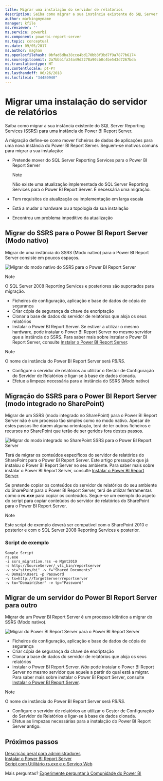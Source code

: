 ```yaml
---
title: Migrar uma instalação do servidor de relatórios
description: Saiba como migrar a sua instância existente do SQL Server Reporting Services para uma instância do Power BI Report Server.
author: markingmyname
manager: kfile
ms.reviewer: ''
ms.service: powerbi
ms.component: powerbi-report-server
ms.topic: conceptual
ms.date: 09/05/2017
ms.author: maghan
ms.openlocfilehash: 0bfad6dba38cce4bd170bb3f3bd7f9a7877b6174
ms.sourcegitcommit: 2a7bbb1fa24a49d2278a90cb0c4be543d7267bda
ms.translationtype: HT
ms.contentlocale: pt-PT
ms.lasthandoff: 06/26/2018
ms.locfileid: "34480940"
---
```

# <a name="migrate-a-report-server-installation"></a>Migrar uma instalação do servidor de relatórios
Saiba como migrar a sua instância existente do SQL Server Reporting Services (SSRS) para uma instância do Power BI Report Server.

A migração define-se como mover ficheiros de dados de aplicações para uma nova instância do Power BI Report Server. Seguem-se motivos comuns para migrar a sua instalação:

* Pretende mover do SQL Server Reporting Services para o Power BI Report Server
  
  > [!NOTE]
  > Não existe uma atualização implementada do SQL Server Reporting Services para o Power BI Report Server. É necessária uma migração.
  > 
  > 
* Tem requisitos de atualização ou implementação em larga escala
* Está a mudar o hardware ou a topologia da sua instalação
* Encontrou um problema impeditivo da atualização

## <a name="migrating-to-power-bi-report-server-from-ssrs-native-mode"></a>Migrar do SSRS para o Power BI Report Server (Modo nativo)
Migrar de uma instância do SSRS (Modo nativo) para o Power BI Report Server consiste em poucos espaços.

![](media/migrate-report-server/migrate-from-ssrs-native.png "Migrar do modo nativo do SSRS para o Power BI Report Server")

> [!NOTE]
> O SQL Server 2008 Reporting Services e posteriores são suportados para migração.
> 
> 

* Ficheiros de configuração, aplicação e base de dados de cópia de segurança
* Criar cópia de segurança da chave de encriptação
* Clonar a base de dados do servidor de relatórios que aloja os seus relatórios
* Instalar o Power BI Report Server. Se estiver a utilizar o mesmo hardware, pode instalar o Power BI Report Server no mesmo servidor que a instância do SSRS. Para saber mais sobre instalar o Power BI Report Server, consulte [Instalar o Power BI Report Server](install-report-server.md).

> [!NOTE]
> O nome de instância do Power BI Report Server será *PBIRS*.
> 
> 

* Configure o servidor de relatórios ao utilizar o Gestor de Configuração do Servidor de Relatórios e ligar-se à base de dados clonada.
* Efetue a limpeza necessária para a instância do SSRS (Modo nativo)

## <a name="migration-to-power-bi-report-server-from-ssrs-sharepoint-integrated-mode"></a>Migração do SSRS para o Power BI Report Server (modo integrado no SharePoint)
Migrar de um SSRS (modo integrado no SharePoint) para o Power BI Report Server não é um processo tão simples como no modo nativo. Apesar de estes passos lhe darem alguma orientação, terá de ter outros ficheiros e recursos no SharePoint que terão de ser geridos fora destes passos.

![](media/migrate-report-server/migrate-from-ssrs-sharepoint.png "Migrar do modo integrado no SharePoint SSRS para o Power BI Report Server")

Terá de migrar os conteúdos específicos do servidor de relatórios do SharePoint para o Power BI Report Server. Este artigo pressupõe que já instalou o Power BI Report Server no seu ambiente. Para saber mais sobre instalar o Power BI Report Server, consulte [Instalar o Power BI Report Server](install-report-server.md).

Se pretende copiar os conteúdos do servidor de relatórios do seu ambiente do SharePoint para o Power BI Report Server, terá de utilizar ferramentas como o **rs.exe** para copiar os conteúdos. Segue-se um exemplo do aspeto do script para copiar conteúdos do servidor de relatórios do SharePoint para o Power BI Report Server.

> [!NOTE]
> Este script de exemplo deverá ser compatível com o SharePoint 2010 e posterior e com o SQL Server 2008 Reporting Services e posterior.
> 
> 

### <a name="sample-script"></a>Script de exemplo
```
Sample Script
rs.exe
-i ssrs_migration.rss -e Mgmt2010
-s http://SourceServer/_vti_bin/reportserver
-v st="sites/bi" -v f="Shared Documents“
-u Domain\User1 -p Password
-v ts=http://TargetServer/reportserver
-v tu="Domain\User" -v tp="Password"
```

## <a name="migrateing-from-one-power-bi-report-server-to-another"></a>Migrar de um servidor do Power BI Report Server para outro
Migrar de um Power BI Report Server é um processo idêntico a migrar do SSRS (Modo nativo).

![](media/migrate-report-server/migrate-from-pbirs.png "Migrar do Power BI Report Server para o Power BI Report Server")

* Ficheiros de configuração, aplicação e base de dados de cópia de segurança
* Criar cópia de segurança da chave de encriptação
* Clonar a base de dados do servidor de relatórios que aloja os seus relatórios
* Instalar o Power BI Report Server. *Não* pode instalar o Power BI Report Server no mesmo servidor que aquele a partir do qual está a migrar. Para saber mais sobre instalar o Power BI Report Server, consulte [Instalar o Power BI Report Server](install-report-server.md).

> [!NOTE]
> O nome de instância do Power BI Report Server será *PBIRS*.
> 
> 

* Configure o servidor de relatórios ao utilizar o Gestor de Configuração do Servidor de Relatórios e ligar-se à base de dados clonada.
* Efetue as limpezas necessárias para a instalação do Power BI Report Server antigo.

## <a name="next-steps"></a>Próximos passos
[Descrição geral para administradores](admin-handbook-overview.md)  
[Instalar o Power BI Report Server](install-report-server.md)  
[Script com Utilitário rs.exe e o Serviço Web](https://docs.microsoft.com/sql/reporting-services/tools/script-with-the-rs-exe-utility-and-the-web-service)

Mais perguntas? [Experimente perguntar à Comunidade do Power BI](https://community.powerbi.com/)

